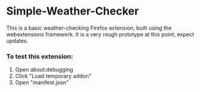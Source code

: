 # Simple-Weather-Checker

This is a basic weather-checking Firefox extension, built using the webextensions framework.  It is a very rough prototype at this point, expect updates.

### To test this extension:
  1. Open about:debugging
  2. Click "Load temporary addon"
  3. Open "manifest.json"
